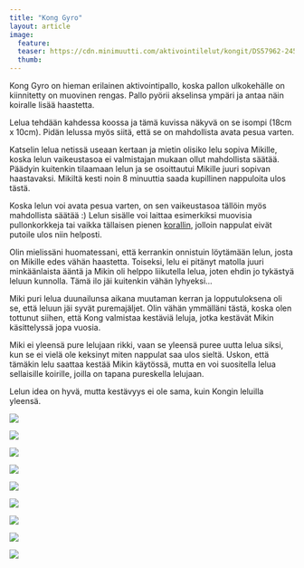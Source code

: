 ```yaml
---
title: "Kong Gyro"
layout: article
image:
  feature:
  teaser: https://cdn.minimuutti.com/aktivointilelut/kongit/DS57962-245px.jpg
  thumb:
---
```


Kong Gyro on hieman erilainen aktivointipallo, koska pallon ulkokehälle on kiinnitetty on muovinen rengas. Pallo pyörii akselinsa ympäri ja antaa näin koiralle lisää haastetta.

Lelua tehdään kahdessa koossa ja tämä kuvissa näkyvä on se isompi (18cm x 10cm). Pidän lelussa myös siitä, että se on mahdollista avata pesua varten.

Katselin lelua netissä useaan kertaan ja mietin olisiko lelu sopiva Mikille, koska lelun vaikeustasoa ei valmistajan mukaan ollut mahdollista säätää. Päädyin kuitenkin tilaamaan lelun ja se osoittautui Mikille juuri sopivan haastavaksi. Mikiltä kesti noin 8 minuuttia saada kupillinen nappuloita ulos tästä.

Koska lelun voi avata pesua varten, on sen vaikeustasoa tällöin myös mahdollista säätää :) Lelun sisälle voi laittaa esimerkiksi muovisia pullonkorkkeja tai vaikka tällaisen pienen [korallin](/aktivointi/korallit/), jolloin nappulat eivät putoile ulos niin helposti.

Olin mielissäni huomatessani, että kerrankin onnistuin löytämään lelun, josta on Mikille edes vähän haastetta. Toiseksi, lelu ei pitänyt matolla juuri minkäänlaista ääntä ja Mikin oli helppo liikutella lelua, joten ehdin jo tykästyä leluun kunnolla. Tämä ilo jäi kuitenkin vähän lyhyeksi...

Miki puri lelua duunailunsa aikana muutaman kerran ja lopputuloksena oli se, että leluun jäi syvät puremajäljet. Olin vähän ymmälläni tästä, koska olen tottunut siihen, että Kong valmistaa kestäviä leluja, jotka kestävät Mikin käsittelyssä jopa vuosia.

Miki ei yleensä pure lelujaan rikki, vaan se yleensä puree uutta lelua siksi, kun se ei vielä ole keksinyt miten nappulat saa ulos sieltä. Uskon, että tämäkin lelu saattaa kestää Mikin käytössä, mutta en voi suositella lelua sellaisille koirille, joilla on tapana pureskella lelujaan.

Lelun idea on hyvä, mutta kestävyys ei ole sama, kuin Kongin leluilla yleensä.

![](https://cdn.minimuutti.com/aktivointilelut/kongit/DS57768-800px.jpg)

![](https://cdn.minimuutti.com/aktivointilelut/kongit/DS57777-800px.jpg)

![](https://cdn.minimuutti.com/aktivointilelut/kongit/DS57784-800px.jpg)

![](https://cdn.minimuutti.com/aktivointilelut/kongit/DS57812-800px.jpg)

![](https://cdn.minimuutti.com/aktivointilelut/kongit/DS57947-800px.jpg)

![](https://cdn.minimuutti.com/aktivointilelut/kongit/DS57959-800px.jpg)

![](https://cdn.minimuutti.com/aktivointilelut/kongit/DS57962-800px.jpg)

![](https://cdn.minimuutti.com/aktivointilelut/kongit/DS57974-800px.jpg)

![](https://cdn.minimuutti.com/aktivointilelut/kongit/DS57993-800px.jpg)
